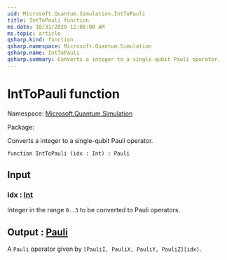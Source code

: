 ```yaml
---
uid: Microsoft.Quantum.Simulation.IntToPauli
title: IntToPauli function
ms.date: 10/31/2020 12:00:00 AM
ms.topic: article
qsharp.kind: function
qsharp.namespace: Microsoft.Quantum.Simulation
qsharp.name: IntToPauli
qsharp.summary: Converts a integer to a single-qubit Pauli operator.
---
```


# IntToPauli function

Namespace: [Microsoft.Quantum.Simulation](xref:Microsoft.Quantum.Simulation)

Package: [](https://nuget.org/packages/)


Converts a integer to a single-qubit Pauli operator.

```qsharp
function IntToPauli (idx : Int) : Pauli
```


## Input

### idx : [Int](xref:microsoft.quantum.lang-ref.int)

Integer in the range `0..3` to be converted to Pauli operators.



## Output : [Pauli](xref:microsoft.quantum.lang-ref.pauli)

A `Pauli` operator given by `[PauliI, PauliX, PauliY, PauliZ][idx]`.